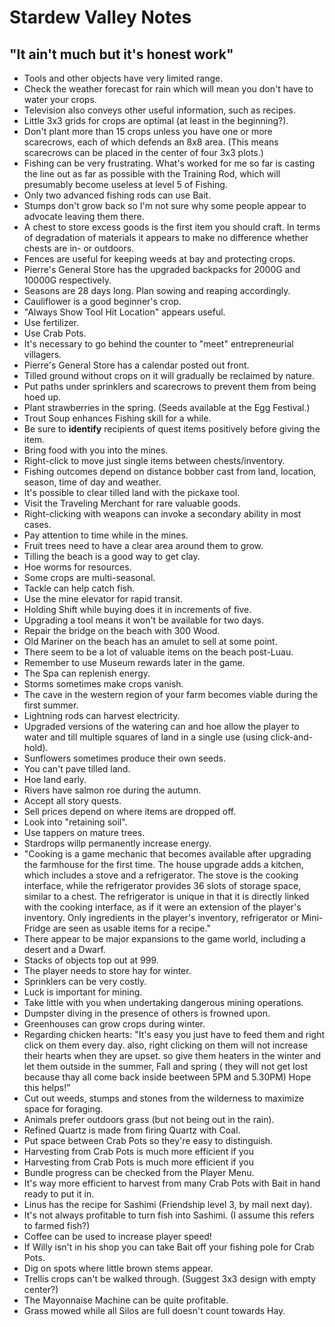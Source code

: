 # Stardew Valley Notes
## "It ain't much but it's honest work"

* Tools and other objects have very limited range.
* Check the weather forecast for rain which will mean you don't have to water
  your crops.
* Television also conveys other useful information, such as recipes.
* Little 3x3 grids for crops are optimal (at least in the beginning?).
* Don't plant more than 15 crops unless you have one or more scarecrows, each
  of which defends an 8x8 area. (This means scarecrows can be placed in the
  center of four 3x3 plots.)
* Fishing can be very frustrating. What's worked for me so far is casting the
  line out as far as possible with the Training Rod, which will presumably
  become useless at level 5 of Fishing.
* Only two advanced fishing rods can use Bait.
* Stumps don't grow back so I'm not sure why some people appear to advocate
  leaving them there.
* A chest to store excess goods is the first item you should craft. In terms
  of degradation of materials it appears to make no difference whether chests
  are in- or outdoors.
* Fences are useful for keeping weeds at bay and protecting crops.
* Pierre's General Store has the upgraded backpacks for 2000G and 10000G
  respectively.
* Seasons are 28 days long. Plan sowing and reaping accordingly.
* Cauliflower is a good beginner's crop.
* "Always Show Tool Hit Location" appears useful.
* Use fertilizer.
* Use Crab Pots.
* It's necessary to go behind the counter to "meet" entrepreneurial villagers.
* Pierre's General Store has a calendar posted out front.
* Tilled ground without crops on it will gradually be reclaimed by nature.
* Put paths under sprinklers and scarecrows to prevent them from being hoed
  up.
* Plant strawberries in the spring. (Seeds available at the Egg Festival.)
* Trout Soup enhances Fishing skill for a while.
* Be sure to **identify** recipients of quest items positively before giving
  the item.
* Bring food with you into the mines.
* Right-click to move just single items between chests/inventory.
* Fishing outcomes depend on distance bobber cast from land, location, season,
  time of day and weather.
* It's possible to clear tilled land with the pickaxe tool.
* Visit the Traveling Merchant for rare valuable goods.
* Right-clicking with weapons can invoke a secondary ability in most cases.
* Pay attention to time while in the mines.
* Fruit trees need to have a clear area around them to grow.
* Tilling the beach is a good way to get clay.
* Hoe worms for resources.
* Some crops are multi-seasonal.
* Tackle can help catch fish.
* Use the mine elevator for rapid transit.
* Holding Shift while buying does it in increments of five.
* Upgrading a tool means it won't be available for two days.
* Repair the bridge on the beach with 300 Wood.
* Old Mariner on the beach has an amulet to sell at some point.
* There seem to be a lot of valuable items on the beach post-Luau.
* Remember to use Museum rewards later in the game.
* The Spa can replenish energy.
* Storms sometimes make crops vanish.
* The cave in the western region of your farm becomes viable during the first
  summer.
* Lightning rods can harvest electricity.
* Upgraded versions of the watering can and hoe allow the player to water and
  till multiple squares of land in a single use (using click-and-hold).
* Sunflowers sometimes produce their own seeds.
* You can't pave tilled land.
* Hoe land early.
* Rivers have salmon roe during the autumn.
* Accept all story quests.
* Sell prices depend on where items are dropped off.
* Look into "retaining soil".
* Use tappers on mature trees.
* Stardrops willp permanently increase energy.
* "Cooking is a game mechanic that becomes available after upgrading the
  farmhouse for the first time. The house upgrade adds a kitchen, which
  includes a stove and a refrigerator. The stove is the cooking interface, while
  the refrigerator provides 36 slots of storage space, similar to a chest. The
  refrigerator is unique in that it is directly linked with the cooking
  interface, as if it were an extension of the player's inventory. Only
  ingredients in the player's inventory, refrigerator or Mini-Fridge are seen as
  usable items for a recipe."
* There appear to be major expansions to the game world, including a desert
  and a Dwarf.
* Stacks of objects top out at 999.
* The player needs to store hay for winter.
* Sprinklers can be very costly.
* Luck is important for mining.
* Take little with you when undertaking dangerous mining operations.
* Dumpster diving in the presence of others is frowned upon.
* Greenhouses can grow crops during winter.
* Regarding chicken hearts: "It's easy you just have to feed them and right
  click on them every day. also, right clicking on them will not increase
  their hearts when they are upset. so give them heaters in the winter and let
  them outside in the summer, Fall and spring ( they will not get lost because
  thay all come back inside beetween 5PM and 5.30PM) Hope this helps!"
* Cut out weeds, stumps and stones from the wilderness to maximize space for
  foraging.
* Animals prefer outdoors grass (but not being out in the rain).
* Refined Quartz is made from firing Quartz with Coal.
* Put space between Crab Pots so they're easy to distinguish.
* Harvesting from Crab Pots is much more efficient if you
* Harvesting from Crab Pots is much more efficient if you
* Bundle progress can be checked from the Player Menu.
* It's way more efficient to harvest from many Crab Pots with Bait in hand
  ready to put it in.
* Linus has the recipe for Sashimi (Friendship level 3, by mail next day).
* It's not always profitable to turn fish into Sashimi. (I assume this refers
  to farmed fish?)
* Coffee can be used to increase player speed!
* If Willy isn't in his shop you can take Bait off your fishing pole for Crab
  Pots.
* Dig on spots where little brown stems appear.
* Trellis crops can't be walked through. (Suggest 3x3 design with empty
  center?)
* The Mayonnaise Machine can be quite profitable.
* Grass mowed while all Silos are full doesn't count towards Hay.
